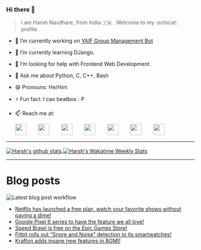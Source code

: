 ### Hi there 👋

> I am Harsh Navdhare, from India :india: . Welcome to my :octocat: profile.

* 🔭 I’m currently working on [YAIF Group Management Bot](https://github.com/YAIFoundation/YAR_Manager_Bot)
* 🌱 I’m currently learning DJango.
* 🤔 I’m looking for help with Frontend Web Development.
* 💬 Ask me about Python, C, C++, Bash
* 😄 Pronouns: He/Him
* ⚡ Fun fact: I can beatbox : P
* 📫 Reach me at: 
 

    [<img src="https://simpleicons.org/icons/instagram.svg" width="30">](https://www.instagram.com/plus_infinity.hn) &nbsp;&nbsp;&nbsp;&nbsp;&nbsp;&nbsp;
    [<img src="https://simpleicons.org/icons/facebook.svg" width="30">](https://www.facebook.com/harsh.navdhare.infinity) &nbsp;&nbsp;&nbsp;&nbsp;&nbsp;&nbsp; 
    [<img src="https://simpleicons.org/icons/twitter.svg" width="30">](https://twitter.com/hnavdhare) &nbsp;&nbsp;&nbsp;&nbsp;&nbsp;&nbsp; 
    [<img src="https://simpleicons.org/icons/xdadevelopers.svg" width="30">](https://forum.xda-developers.com/member.php?u=8122486) &nbsp;&nbsp;&nbsp;&nbsp;&nbsp;&nbsp; 
    [<img src="https://simpleicons.org/icons/telegram.svg" width="30">](https://t.me/infinitEplus) &nbsp;&nbsp;&nbsp;&nbsp;&nbsp;&nbsp;
    [<img src="https://simpleicons.org/icons/snapchat.svg" width="30">](https://www.snapchat.com/add/plus.infinity) &nbsp;&nbsp;&nbsp;&nbsp;&nbsp;&nbsp; 
    [<img src="https://simpleicons.org/icons/gmail.svg" width="30">](mailto:navdhareharsh2001@gmail.com)
 
<hr>

<a href="https://github.com/infinity-plus/github-readme-stats">
  <img align="center" src="https://github-readme-stats-infinity-plus.vercel.app/api?username=infinity-plus&show_icons=true&count_private=true&theme=dark&include_all_commits=true", alt="Harsh's github stats" />
</a>

<a href="https://wakatime.com/@infinity_plus">
  <img align="center" src="https://github-readme-stats-infinity-plus.vercel.app/api/wakatime?username=infinity_plus&theme=dark&custom_title=Wakatime%20Weekly%20Stats", alt="Harsh's Wakatime Weekly Stats" />
</a>

<hr>

# Blog posts

![Latest blog post workflow](https://github.com/infinity-plus/infinity-plus/workflows/Latest%20blog%20post%20workflow/badge.svg)

<!-- BLOG-POST-LIST:START -->
- [Netflix has launched a free plan, watch your favorite shows without paying a dime!](https://spadebee.com/2021/09/21/netflix-has-launched-a-free-plan-watch-your-favorite-shows-without-paying-a-dime/?utm_source=rss&utm_medium=rss&utm_campaign=netflix-has-launched-a-free-plan-watch-your-favorite-shows-without-paying-a-dime)
- [Google Pixel 6 series to have the feature we all love!](https://spadebee.com/2021/09/19/google-pixel-6-series-to-have-the-feature-we-all-love/?utm_source=rss&utm_medium=rss&utm_campaign=google-pixel-6-series-to-have-the-feature-we-all-love)
- [Speed Brawl is free on the Epic Games Store!](https://spadebee.com/2021/09/18/speed-brawl-is-free-on-the-epic-games-store/?utm_source=rss&utm_medium=rss&utm_campaign=speed-brawl-is-free-on-the-epic-games-store)
- [Fitbit rolls out “Snore and Noise” detection to its smartwatches!](https://spadebee.com/2021/09/16/fitbit-rolls-out-snore-and-noise-detection-to-its-smartwatches/?utm_source=rss&utm_medium=rss&utm_campaign=fitbit-rolls-out-snore-and-noise-detection-to-its-smartwatches)
- [Krafton adds insane new features in BGMI!](https://spadebee.com/2021/09/15/krafton-adds-insane-new-features-in-bgmi/?utm_source=rss&utm_medium=rss&utm_campaign=krafton-adds-insane-new-features-in-bgmi)
<!-- BLOG-POST-LIST:END -->
